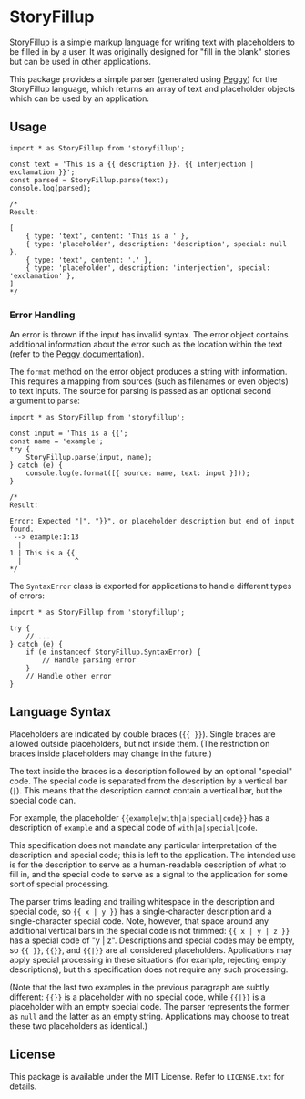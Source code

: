 # StoryFillup

StoryFillup is a simple markup language for writing text with placeholders to be filled in by a user. It was originally designed for "fill in the blank" stories but can be used in other applications.

This package provides a simple parser (generated using [Peggy](https://peggyjs.org/)) for the StoryFillup language, which returns an array of text and placeholder objects which can be used by an application.

## Usage

```
import * as StoryFillup from 'storyfillup';

const text = 'This is a {{ description }}. {{ interjection | exclamation }}';
const parsed = StoryFillup.parse(text);
console.log(parsed);

/*
Result:

[
	{ type: 'text', content: 'This is a ' },
	{ type: 'placeholder', description: 'description', special: null },
	{ type: 'text', content: '.' },
	{ type: 'placeholder', description: 'interjection', special: 'exclamation' },
]
*/
```

### Error Handling

An error is thrown if the input has invalid syntax. The error object contains additional information about the error such as the location within the text (refer to the [Peggy documentation](https://peggyjs.org/documentation.html)).

The `format` method on the error object produces a string with information. This requires a mapping from sources (such as filenames or even objects) to text inputs. The source for parsing is passed as an optional second argument to `parse`:

```
import * as StoryFillup from 'storyfillup';

const input = 'This is a {{';
const name = 'example';
try {
	StoryFillup.parse(input, name);
} catch (e) {
	console.log(e.format([{ source: name, text: input }]));
}

/*
Result:

Error: Expected "|", "}}", or placeholder description but end of input found.
 --> example:1:13
  |
1 | This is a {{
  |             ^
*/
```

The `SyntaxError` class is exported for applications to handle different types of errors:

```
import * as StoryFillup from 'storyfillup';

try {
	// ...
} catch (e) {
	if (e instanceof StoryFillup.SyntaxError) {
		// Handle parsing error
	}
	// Handle other error
}
```

## Language Syntax

Placeholders are indicated by double braces (`{{ }}`). Single braces are allowed outside placeholders, but not inside them. (The restriction on braces inside placeholders may change in the future.)

The text inside the braces is a description followed by an optional "special" code. The special code is separated from the description by a vertical bar (`|`). This means that the description cannot contain a vertical bar, but the special code can.

For example, the placeholder `{{example|with|a|special|code}}` has a description of `example` and a special code of `with|a|special|code`.

This specification does not mandate any particular interpretation of the description and special code; this is left to the application. The intended use is for the description to serve as a human-readable description of what to fill in, and the special code to serve as a signal to the application for some sort of special processing.

The parser trims leading and trailing whitespace in the description and special code, so `{{ x | y }}` has a single-character description and a single-character special code. Note, however, that space around any additional vertical bars in the special code is not trimmed: `{{ x | y | z }}` has a special code of "y | z". Descriptions and special codes may be empty, so `{{ }}`, `{{}}`, and `{{|}}` are all considered placeholders. Applications may apply special processing in these situations (for example, rejecting empty descriptions), but this specification does not require any such processing.

(Note that the last two examples in the previous paragraph are subtly different: `{{}}` is a placeholder with no special code, while `{{|}}` is a placeholder with an empty special code. The parser represents the former as `null` and the latter as an empty string. Applications may choose to treat these two placeholders as identical.)

## License

This package is available under the MIT License. Refer to `LICENSE.txt` for details.